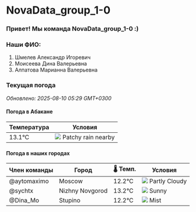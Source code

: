 # NovaData_group_1-0
### Привет! Мы команда NovaData_group_1-0 :)

### Наши ФИО:
1. Шмелев Александр Игоревич
2. Моисеева Дина Валерьевна
3. Алпатова Марианна Валерьевна

### Текущая погода
<!-- WEATHER:START -->
_Обновлено: 2025-08-10 05:29 GMT+0300_

#### Погода в Абакане

| Температура | Условия |
|-------------|----------|
| 13.1°C     | ![](https://cdn.weatherapi.com/weather/64x64/day/176.png) Patchy rain nearby |

#### Погода в наших городах

| Член команды  | Город               | 🌡️ Темп.  | Условия          |
|---------------|---------------------|-----------|--------------------|
| @aytomaximo    | Moscow              |   12.2°C | ![](https://cdn.weatherapi.com/weather/64x64/day/116.png) Partly Cloudy |
| @sychtx        | Nizhny Novgorod     |   13.2°C | ![](https://cdn.weatherapi.com/weather/64x64/day/113.png) Sunny        |
| @Dina_Mo       | Stupino             |   12.2°C | ![](https://cdn.weatherapi.com/weather/64x64/day/143.png) Mist         |

<!-- WEATHER:END -->
